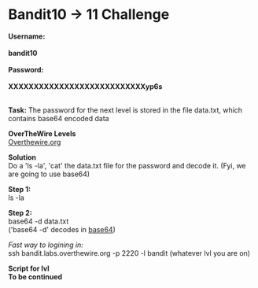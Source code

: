 # Bandit10 -> 11 Challenge

**Username:**
<br>
<br>
**bandit10**
<br>
<br>
**Password:**
<br>
<br>
**XXXXXXXXXXXXXXXXXXXXXXXXXXXyp6s**
<br>
<br>

**Task:**
The password for the next level is stored in the file data.txt, which contains base64 encoded data

**OverTheWire Levels**
<br>
[Overthewire.org](https://overthewire.org/wargames/bandit/bandit11.html)

**Solution**
<br>
Do a 'ls -la', 'cat' the data.txt file for the password and decode it. (Fyi, we are going to use base64)

**Step 1:**
<br>
ls -la

**Step 2:**
<br>
base64 -d data.txt
<br>
('base64 -d' decodes in [base64](https://en.wikipedia.org/wiki/Base64))

*Fast way to logining in:*
<br>
ssh bandit.labs.overthewire.org -p 2220 -l bandit (whatever lvl you are on)

**Script for lvl**
<br>
**To be continued**
